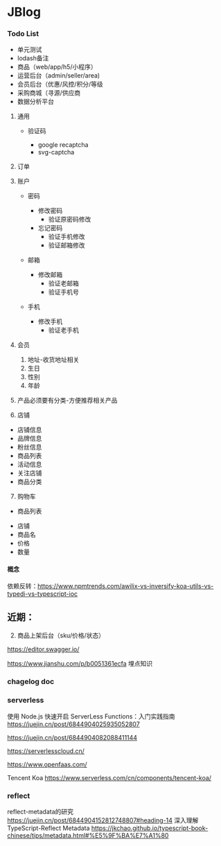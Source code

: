 # JBlog

### Todo List

* 单元测试
* lodash备注
* 商品（web/app/h5/小程序）
* 运营后台（admin/seller/area)
* 会员后台（优惠/风控/积分/等级
* 采购商城（寻源/供应商
* 数据分析平台

1. 通用

   - 验证码

     - google recaptcha
     - svg-captcha

2. 订单
3. 账户

   - 密码

     - 修改密码
       - 验证原密码修改
     - 忘记密码
       - 验证手机修改
       - 验证邮箱修改

   - 邮箱

     - 修改邮箱
       - 验证老邮箱
       - 验证手机号

   - 手机

     - 修改手机
       - 验证老手机

4. 会员

   1. 地址-收货地址相关
   2. 生日
   3. 性别
   4. 年龄

5. 产品必须要有分类-方便推荐相关产品
6. 店铺

 - 店铺信息
 - 品牌信息
 - 粉丝信息
 - 商品列表
 - 活动信息
 - 关注店铺
 - 商品分类

7. 购物车

 - 商品列表

  + 店铺
  + 商品名
  + 价格
  + 数量

#### 概念

依赖反转：https://www.npmtrends.com/awilix-vs-inversify-koa-utils-vs-typedi-vs-typescript-ioc

## 近期：

2. 商品上架后台（sku/价格/状态）

https://editor.swagger.io/

https://www.jianshu.com/p/b0051361ecfa 埋点知识

### chagelog doc

### serverless

使用 Node.js 快速开启 ServerLess Functions：入门实践指南
https://juejin.cn/post/6844904025935052807

https://juejin.cn/post/6844904082088411144

https://serverlesscloud.cn/

https://www.openfaas.com/

Tencent Koa
https://www.serverless.com/cn/components/tencent-koa/

### reflect

reflect-metadata的研究 https://juejin.cn/post/6844904152812748807#heading-14
深入理解 TypeScript-Reflect Metadata  https://jkchao.github.io/typescript-book-chinese/tips/metadata.html#%E5%9F%BA%E7%A1%80
